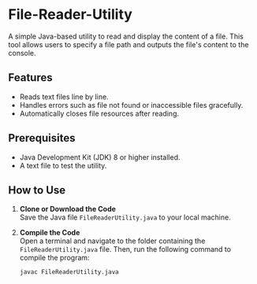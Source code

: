 # File-Reader-Utility
A simple Java-based utility to read and display the content of a file. This tool allows users to specify a file path and outputs the file's content to the console.

## Features

- Reads text files line by line.
- Handles errors such as file not found or inaccessible files gracefully.
- Automatically closes file resources after reading.

## Prerequisites

- Java Development Kit (JDK) 8 or higher installed.
- A text file to test the utility.

## How to Use

1. **Clone or Download the Code**  
   Save the Java file `FileReaderUtility.java` to your local machine.

2. **Compile the Code**  
   Open a terminal and navigate to the folder containing the `FileReaderUtility.java` file. Then, run the following command to compile the program:
   ```bash
   javac FileReaderUtility.java
